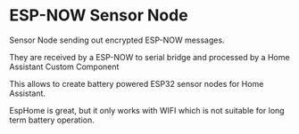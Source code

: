 # ESP-NOW Sensor Node

Sensor Node sending out encrypted ESP-NOW messages.

They are received by a ESP-NOW to serial bridge and processed by a Home Assistant Custom Component

This allows to create battery powered ESP32 sensor nodes for Home Assistant.

EspHome is great, but it only works with WIFI which is not suitable for long term battery operation.
